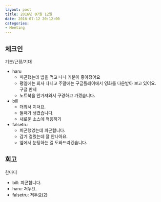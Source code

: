 ```yaml
---
layout: post
title: 2016년 07월 12일
date: 2016-07-12 20:12:00
categories:
- Meeting
---
```


## 체크인

기분/근황/기대

* haru
  * 피곤했는데 밥을 먹고 나니 기분이 좋아졌어요
  * 평일에는 회사 다니고 주말에는 구글플레이에서 영화를 다운받아 보고 있어요. 구글 만세
  * 노트북을 안가져와서 구경하고 가겠습니다.
* bill
  * 더워서 지쳐요.
  * 둘째가 생겼습니다.
  * 새로운 소스에 적응하기
* falsetru
  * 피곤했었는데 피곤합니다.
  * 감기 걸렸는데 잘 안나아요.
  * 옆에서 눈팅하는 걸 도와드리겠습니다.


## 회고

한마디

* bill: 피곤합니다.
* haru: 저두요.
* falsetru: 저두요(2)
